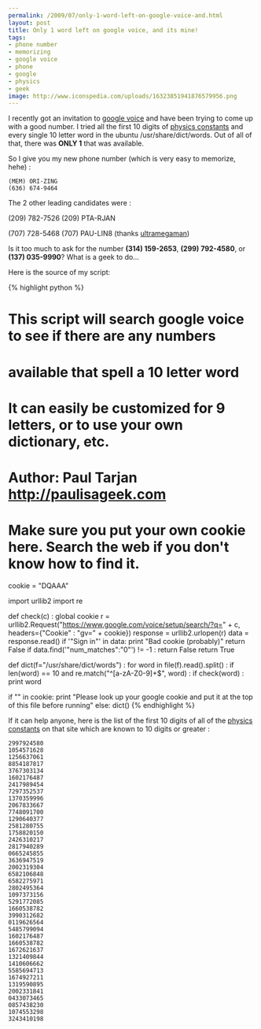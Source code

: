 ```yaml
--- 
permalink: /2009/07/only-1-word-left-on-google-voice-and.html
layout: post
title: Only 1 word left on google voice, and its mine!
tags: 
- phone number
- memorizing
- google voice
- phone
- google
- physics
- geek
image: http://www.iconspedia.com/uploads/16323851941876579956.png
---
```

I recently got an invitation to <a href="https://www.google.com/voice/">google voice</a> and have been trying to come up with a good number. I tried all the first 10 digits of <a href="http://www.ebyte.it/library/educards/constants/ConstantsOfPhysicsAndMath.html">physics constants</a> and every single 10 letter word in the ubuntu /usr/share/dict/words. Out of all of that, there was <b>ONLY 1</b> that was available.   

So I give you my new phone number (which is very easy to memorize, hehe) :  

    (MEM) ORI-ZING 
    (636) 674-9464

The 2 other leading candidates were :  

(209) 782-7526 (209) PTA-RJAN  

(707) 728-5468 (707) PAU-LIN8 (thanks <a href="http://twitter.com/ultramegaman/status/2678728642">ultramegaman</a>)  

Is it too much to ask for the number <b>(314) 159-2653</b>, <b>(299) 792-4580</b>, or <b>(137) 035-9990</b>? What is a geek to do...  

Here is the source of my script: 

{% highlight python %}
# This script will search google voice to see if there are any numbers
# available that spell a 10 letter word 
#
# It can easily be customized for 9 letters, or to use your own dictionary, etc.
#
# Author: Paul Tarjan <http://paulisageek.com>
#
# Make sure you put your own cookie here. Search the web if you don't know how to find it.
cookie = "DQAAA<rest of cookie>"

import urllib2
import re

def check(c) :
    global cookie
    r = urllib2.Request("https://www.google.com/voice/setup/search/?q=" + c, headers={"Cookie" : "gv=" + cookie})
    response = urllib2.urlopen(r)
    data = response.read()
    if '"Sign in"' in data:
        print "Bad cookie (probably)"
        return False
    if data.find('"num_matches":"0"') != -1 :
        return False
    return True

def dict(f="/usr/share/dict/words") :
    for word in file(f).read().split() :
        if len(word) == 10 and re.match("^[a-zA-Z0-9]+$", word) :
            if check(word) :
                print word

if "<rest of cookie>" in cookie:
    print "Please look up your google cookie and put it at the top of this file before running"
else:
    dict()
{% endhighlight %}

If it can help anyone, here is the list of the first 10 digits of all of the <a href="http://www.ebyte.it/library/educards/constants/ConstantsOfPhysicsAndMath.html">physics constants</a> on that site which are known to 10 digits or greater :   

    2997924580
    1054571628
    1256637061
    8854187817
    3767303134
    1602176487
    2417989454
    7297352537
    1370359996
    2067833667
    7748091700
    1290640377
    2581280755
    1758820150
    2426310217
    2817940289
    0665245855
    3636947519
    2002319304
    6582106848
    6582275971
    2802495364
    1097373156
    5291772085
    1660538782
    3990312682
    0119626564
    5485799094
    1602176487
    1660538782
    1672621637
    1321409844
    1410606662
    5585694713
    1674927211
    1319590895
    2002331841
    0433073465
    0857438230
    1074553298
    3243410198
